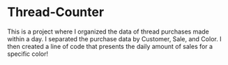 # Thread-Counter
This is a project where I organized the data of thread purchases made within a day. I separated the purchase data by Customer, Sale, and Color. I then created a line of code that presents the daily amount of sales for a specific color!